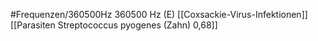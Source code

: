 #Frequenzen/360500Hz
360500 Hz (E)
[[Coxsackie-Virus-Infektionen]]
[[Parasiten Streptococcus pyogenes (Zahn) 0,68]]